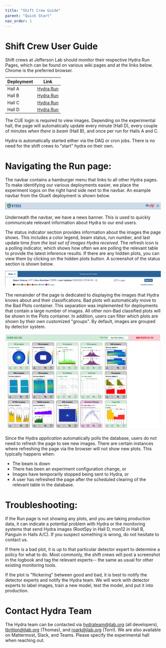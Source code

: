 ```yaml
---
title: "Shift Crew Guide"
parent: "Quick Start"
nav_order: 1
---
```


# Shift Crew User Guide

Shift crews at Jefferson Lab should monitor their respective Hydra Run Pages, which can be found on various wiki pages and at the links below. Chrome is the preferred browser. 

| Deployment  | Link                                   |
|-------------|----------------------------------------|
| Hall A      | [Hydra Run](https://epsciweb.jlab.org/sbs_hydra) |
| Hall B      | [Hydra Run](https://epsciweb.jlab.org/clas_hydra) |
| Hall C      | [Hydra Run](https://epsciweb.jlab.org/hallc_hydra) |
| Hall D      | [Hydra Run](https://epsciweb.jlab.org/gluex_hydra) |

The CUE login is required to view images. Depending on the experimental hall, the page will automatically update every minute (Hall D), every couple of minutes _when there is beam_ (Hall B), and once per run for Halls A and C. 

Hydra is automatically started either via the DAQ or cron jobs. There is no need for the shift crews to "start" hydra on their own. 

# Navigating the Run page: 
The navbar contains a hamburger menu that links to all other Hydra pages. To make identifying our various deployments easier, we place the experiment logos on the right hand side next to the navbar. An example navbar from the GlueX deployment is shown below. 

![NavBar](../assets/Hydra_NavBar.png "Example of Hydra's NavBar")

Underneath the navbar, we have a news banner. This is used to quickly communicate relevant information about Hydra to our end users. 

The status indicator section provides information about the images the page shows. This includes a color legend, beam status, run number, and last update time _from the last set of images Hydra received_. The refresh icon is a polling indicator, which shows how often we are polling the relevant table to provide the latest inference results. If there are any hidden plots, you can view them by clicking on the hidden plots button. A screenshot of the status section is shown below. 

![StatusSection](../assets/StatusSection_RunPage.png "Status Section of Run Page")

The remainder of the page is dedicated to displaying the images that Hydra knows about and their classifications. Bad plots will automatically move to the Bad Plots container. This separation was implemented for deployments that contain a large number of images. All other non-Bad classified plots will be shown in the Plots container. In addition, users can filter which plots are shown by their own customized "groups". By default, images are grouped by detector system.

![PlotContainers](../assets/PlotContainers_RunPage.png "Plot Containers")

Since the Hydra _application_ automatically polls the database, users do not need to refresh the page to see new images. There are certain instances where refreshing the page via the browser will not show new plots. This typically happens when: 

- The beam is down
- There has been an experiment configuration change, or
- Images have temporarily stopped being sent to Hydra, or
- A user has refreshed the page after the scheduled clearing of the relevant table in the database.

# Troubleshooting: 

If the Run page is not showing any plots, and you are taking production data, it can indicate a potential problem with Hydra or the monitoring systems that send Hydra images (RootSpy in Hall D, mon12 in Hall B, Panguin in Halls A/C). If you suspect something is wrong, do not hesitate to contact us. 

If there is a bad plot, it is up to that particular detector expert to determine a policy for what to do. Most commonly, the shift crews will post a screenshot in the logbook and tag the relevant experts-- the same as usual for other existing monitoring tools. 

If the plot is "flickering" between good and bad, it is best to notify the detector experts and notify the Hydra team. We will work with detector experts to label images, train a new model, test the model, and put it into production. 

# Contact Hydra Team

The Hydra team can be contacted via hydrateam@jlab.org (all developers), tbritton@jlab.org (Thomas), and roark@jlab.org (Torri). We are also available on Mattermost, Slack, and Teams. Please specify the experimental hall when reaching out. 